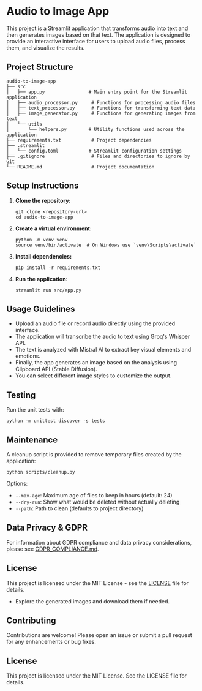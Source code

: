 # Audio to Image App

This project is a Streamlit application that transforms audio into text and then generates images based on that text. The application is designed to provide an interactive interface for users to upload audio files, process them, and visualize the results.

## Project Structure

```
audio-to-image-app
├── src
│   ├── app.py                # Main entry point for the Streamlit application
│   ├── audio_processor.py     # Functions for processing audio files
│   ├── text_processor.py      # Functions for transforming text data
│   ├── image_generator.py     # Functions for generating images from text
│   └── utils
│       └── helpers.py        # Utility functions used across the application
├── requirements.txt           # Project dependencies
├── .streamlit
│   └── config.toml           # Streamlit configuration settings
├── .gitignore                 # Files and directories to ignore by Git
└── README.md                  # Project documentation
```

## Setup Instructions

1. **Clone the repository:**
   ```
   git clone <repository-url>
   cd audio-to-image-app
   ```

2. **Create a virtual environment:**
   ```
   python -m venv venv
   source venv/bin/activate  # On Windows use `venv\Scripts\activate`
   ```

3. **Install dependencies:**
   ```
   pip install -r requirements.txt
   ```

4. **Run the application:**
   ```
   streamlit run src/app.py
   ```

## Usage Guidelines

- Upload an audio file or record audio directly using the provided interface.
- The application will transcribe the audio to text using Groq's Whisper API.
- The text is analyzed with Mistral AI to extract key visual elements and emotions.
- Finally, the app generates an image based on the analysis using Clipboard API (Stable Diffusion).
- You can select different image styles to customize the output.

## Testing

Run the unit tests with:
```
python -m unittest discover -s tests
```

## Maintenance

A cleanup script is provided to remove temporary files created by the application:
```
python scripts/cleanup.py
```

Options:
- `--max-age`: Maximum age of files to keep in hours (default: 24)
- `--dry-run`: Show what would be deleted without actually deleting
- `--path`: Path to clean (defaults to project directory)

## Data Privacy & GDPR

For information about GDPR compliance and data privacy considerations, please see [GDPR_COMPLIANCE.md](GDPR_COMPLIANCE.md).

## License

This project is licensed under the MIT License - see the [LICENSE](LICENSE) file for details.
- Explore the generated images and download them if needed.

## Contributing

Contributions are welcome! Please open an issue or submit a pull request for any enhancements or bug fixes.

## License

This project is licensed under the MIT License. See the LICENSE file for details.
